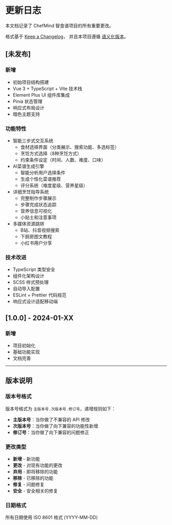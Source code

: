 # 更新日志

本文档记录了 ChefMind 智食谱项目的所有重要更改。

格式基于 [Keep a Changelog](https://keepachangelog.com/zh-CN/1.0.0/)，
并且本项目遵循 [语义化版本](https://semver.org/lang/zh-CN/)。

## [未发布]

### 新增
- 初始项目结构搭建
- Vue 3 + TypeScript + Vite 技术栈
- Element Plus UI 组件库集成
- Pinia 状态管理
- 响应式布局设计
- 暗色主题支持

### 功能特性
- 智能三步式交互系统
  - 食材选择界面（分类展示、搜索功能、多选标签）
  - 烹饪方式选择（8种烹饪方式）
  - 约束条件设定（时间、人数、难度、口味）
- AI菜谱生成引擎
  - 智能分析用户选择条件
  - 生成个性化菜谱推荐
  - 评分系统（难度星级、营养星级）
- 详细烹饪指导系统
  - 完整制作步骤展示
  - 步骤完成状态追踪
  - 营养信息可视化
  - 小贴士和注意事项
- 多媒体资源跳转
  - B站、抖音视频搜索
  - 下厨房图文教程
  - 小红书用户分享

### 技术改进
- TypeScript 类型安全
- 组件化架构设计
- SCSS 样式预处理
- 自动导入配置
- ESLint + Prettier 代码规范
- 响应式设计适配移动端

## [1.0.0] - 2024-01-XX

### 新增
- 项目初始化
- 基础功能实现
- 文档完善

---

## 版本说明

### 版本号格式
版本号格式为 `主版本号.次版本号.修订号`，递增规则如下：

- **主版本号**：当你做了不兼容的 API 修改
- **次版本号**：当你做了向下兼容的功能性新增
- **修订号**：当你做了向下兼容的问题修正

### 更改类型

- **新增** - 新功能
- **更改** - 对现有功能的更改
- **弃用** - 即将移除的功能
- **移除** - 已移除的功能
- **修复** - 问题修复
- **安全** - 安全相关的修复

### 日期格式
所有日期使用 ISO 8601 格式 (YYYY-MM-DD)